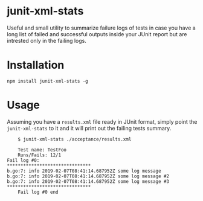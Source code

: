 # junit-xml-stats

Useful and small utility to summarize failure logs of tests in case you
have a long list of failed and successful outputs inside your JUnit report but are intrested only in the failing logs.

# Installation

    npm install junit-xml-stats -g

# Usage

Assuming you have a `results.xml` file ready in JUnit format, simply point the `junit-xml-stats` to it and it will print out the failing tests summary.

```
    $ junit-xml-stats ./acceptance/results.xml

    Test name: TestFoo
    Runs/Fails: 12/1
Fail log #0:
*******************************
b.go:7: info 2019-02-07T08:41:14.687952Z some log message 
b.go:7: info 2019-02-07T08:41:14.687952Z some log message #2
b.go:7: info 2019-02-07T08:41:14.687952Z some log message #3
*******************************
    Fail log #0 end
```
